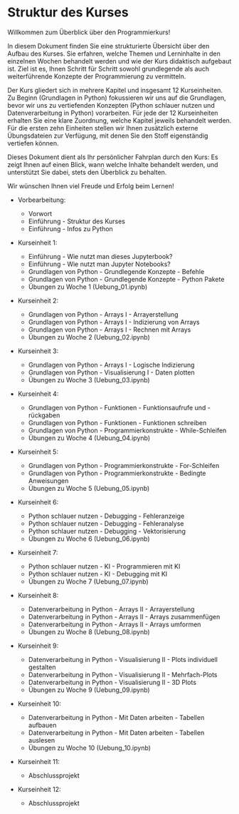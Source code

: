 # Struktur des Kurses



Willkommen zum Überblick über den Programmierkurs!



In diesem Dokument finden Sie eine strukturierte Übersicht über den Aufbau des Kurses. Sie erfahren, welche Themen und Lerninhalte in den einzelnen Wochen behandelt werden und wie der Kurs didaktisch aufgebaut ist. Ziel ist es, Ihnen Schritt für Schritt sowohl grundlegende als auch weiterführende Konzepte der Programmierung zu vermitteln.



Der Kurs gliedert sich in mehrere Kapitel und insgesamt 12 Kurseinheiten. Zu Beginn (Grundlagen in Python) fokussieren wir uns auf die Grundlagen, bevor wir uns zu vertiefenden Konzepten (Python schlauer nutzen und Datenverarbeitung in Python) vorarbeiten. Für jede der 12 Kurseinheiten erhalten Sie eine klare Zuordnung, welche Kapitel jeweils behandelt werden. Für die ersten zehn Einheiten stellen wir Ihnen zusätzlich externe Übungsdateien zur Verfügung, mit denen Sie den Stoff eigenständig vertiefen können.



Dieses Dokument dient als Ihr persönlicher Fahrplan durch den Kurs: Es zeigt Ihnen auf einen Blick, wann welche Inhalte behandelt werden, und unterstützt Sie dabei, stets den Überblick zu behalten.



Wir wünschen Ihnen viel Freude und Erfolg beim Lernen!





* Vorbearbeitung:

  * Vorwort
  * Einführung - Struktur des Kurses
  * Einführung - Infos zu Python

* Kurseinheit 1:

  * Einführung - Wie nutzt man dieses Jupyterbook?
  * Einführung - Wie nutzt man Jupyter Notebooks?
  * Grundlagen von Python - Grundlegende Konzepte - Befehle
  * Grundlagen von Python - Grundlegende Konzepte - Python Pakete
  * Übungen zu Woche 1 (Uebung\_01.ipynb)

* Kurseinheit 2:

  * Grundlagen von Python - Arrays I - Arrayerstellung
  * Grundlagen von Python - Arrays I - Indizierung von Arrays
  * Grundlagen von Python - Arrays I - Rechnen mit Arrays
  * Übungen zu Woche 2 (Uebung\_02.ipynb)

* Kurseinheit 3:

  * Grundlagen von Python - Arrays I - Logische Indizierung
  * Grundlagen von Python - Visualisierung I - Daten plotten
  * Übungen zu Woche 3 (Uebung\_03.ipynb)

* Kurseinheit 4:

  * Grundlagen von Python - Funktionen - Funktionsaufrufe und -rückgaben
  * Grundlagen von Python - Funktionen - Funktionen schreiben
  * Grundlagen von Python - Programmierkonstrukte - While-Schleifen
  * Übungen zu Woche 4 (Uebung\_04.ipynb)

* Kurseinheit 5:

  * Grundlagen von Python - Programmierkonstrukte - For-Schleifen
  * Grundlagen von Python - Programmierkonstrukte - Bedingte Anweisungen
  * Übungen zu Woche 5 (Uebung\_05.ipynb)

* Kurseinheit 6:

  * Python schlauer nutzen - Debugging - Fehleranzeige
  * Python schlauer nutzen - Debugging - Fehleranalyse
  * Python schlauer nutzen - Debugging - Vektorisierung
  * Übungen zu Woche 6 (Uebung\_06.ipynb)

* Kurseinheit 7:

  * Python schlauer nutzen - KI - Programmieren mit KI
  * Python schlauer nutzen - KI - Debugging mit KI
  * Übungen zu Woche 7 (Uebung\_07.ipynb)

* Kurseinheit 8:

  * Datenverarbeitung in Python - Arrays II - Arrayerstellung
  * Datenverarbeitung in Python - Arrays II - Arrays zusammenfügen
  * Datenverarbeitung in Python - Arrays II - Arrays umformen
  * Übungen zu Woche 8 (Uebung\_08.ipynb)

* Kurseinheit 9:

  * Datenverarbeitung in Python - Visualisierung II - Plots individuell gestalten
  * Datenverarbeitung in Python - Visualisierung II - Mehrfach-Plots
  * Datenverarbeitung in Python - Visualisierung II - 3D Plots
  * Übungen zu Woche 9 (Uebung\_09.ipynb)

* Kurseinheit 10:

  * Datenverarbeitung in Python - Mit Daten arbeiten - Tabellen aufbauen
  * Datenverarbeitung in Python - Mit Daten arbeiten - Tabellen auslesen
  * Übungen zu Woche 10 (Uebung\_10.ipynb)

* Kurseinheit 11:

  * Abschlussprojekt

* Kurseinheit 12:

  * Abschlussprojekt
